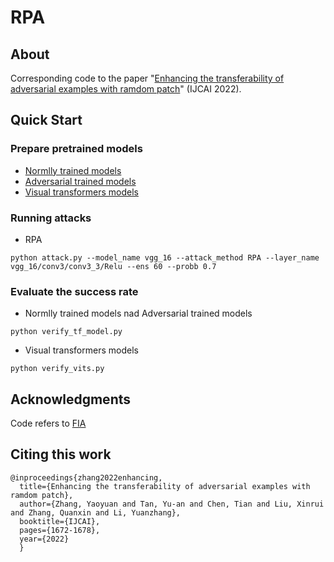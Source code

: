 # RPA #

## About ##
Corresponding code to the paper "[Enhancing the transferability of adversarial examples with ramdom patch](https://www.ijcai.org/proceedings/2022/0233.pdf)" (IJCAI 2022).


## Quick Start ##
### Prepare pretrained models ###
* [Normlly trained models]( https://github.com/tensorflow/models/tree/master/research/slim)
* [Adversarial trained models]( https://github.com/tensorflow/models/tree/archive/research/adv_imagenet_models)
* [Visual transformers models](https://github.com/rwightman/pytorch-image-models)
### Running attacks ###

* RPA

`python attack.py --model_name vgg_16 --attack_method RPA --layer_name vgg_16/conv3/conv3_3/Relu --ens 60 --probb 0.7`

### Evaluate the success rate ###
* Normlly trained models nad Adversarial trained models

`python verify_tf_model.py`

* Visual transformers models

`python verify_vits.py`

## Acknowledgments ##

Code refers to [FIA](https://github.com/hcguoO0/FIA)
## Citing this work ##

```
@inproceedings{zhang2022enhancing,
  title={Enhancing the transferability of adversarial examples with ramdom patch},
  author={Zhang, Yaoyuan and Tan, Yu-an and Chen, Tian and Liu, Xinrui and Zhang, Quanxin and Li, Yuanzhang},
  booktitle={IJCAI},
  pages={1672-1678},
  year={2022}
  }
```
